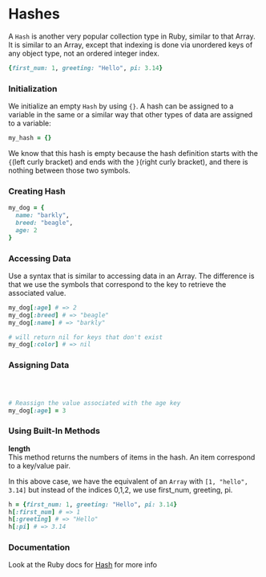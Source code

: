 # Hashes

A `Hash` is another very popular collection type in Ruby, similar to that Array.
It is similar to an Array, except that indexing is done via unordered keys of any object type, not an ordered integer index.

```ruby
{first_num: 1, greeting: "Hello", pi: 3.14}
```

### Initialization
We initialize an empty `Hash` by using `{}`. A hash can be assigned to a variable in the same or a similar way that other types of data are assigned to a variable:

```ruby
my_hash = {}
```

We know that this hash is empty because the hash definition starts with the `{`(left curly bracket) and ends with the `}`(right curly bracket), and there is nothing between those two symbols.

### Creating Hash
```ruby
my_dog = {
  name: "barkly",
  breed: "beagle",
  age: 2
}
```

### Accessing Data
Use a syntax that is similar to accessing data in an Array. The difference is that we use the symbols that correspond to the key to retrieve the associated value.

```ruby
my_dog[:age] # => 2
my_dog[:breed] # => "beagle"
my_dog[:name] # => "barkly"

# will return nil for keys that don't exist
my_dog[:color] # => nil
```

### Assigning Data
```ruby



# Reassign the value associated with the age key
my_dog[:age] = 3
```


### Using Built-In Methods

**length**  
This method returns the numbers of items in the hash. An item correspond to a key/value pair.



 In this above case, we have the equivalent of an `Array` with `[1, "hello", 3.14]`
but instead of the indices 0,1,2, we use first_num, greeting, pi.

```ruby
h = {first_num: 1, greeting: "Hello", pi: 3.14}
h[:first_num] # => 1
h[:greeting] # => "Hello"
h[:pi] # => 3.14

```

### Documentation
Look at the Ruby docs for [Hash](http://www.ruby-doc.org/core-2.2.3/Hash.html) for more info
